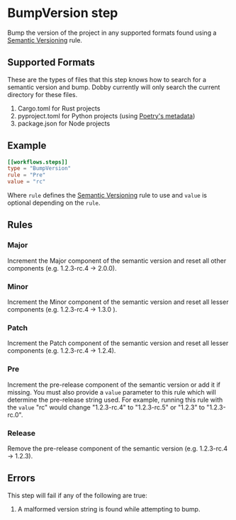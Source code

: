# BumpVersion step

Bump the version of the project in any supported formats found using a [Semantic Versioning] rule.

## Supported Formats

These are the types of files that this step knows how to search for a semantic version and bump. Dobby currently will only search the current directory for these files.

1. Cargo.toml for Rust projects
1. pyproject.toml for Python projects (using [Poetry's metadata](https://python-poetry.org))
1. package.json for Node projects

## Example

```toml
[[workflows.steps]]
type = "BumpVersion"
rule = "Pre"
value = "rc"
```

Where `rule` defines the [Semantic Versioning] rule to use and `value` is optional depending on the `rule`.

## Rules

### Major

Increment the Major component of the semantic version and reset all other components (e.g. 1.2.3-rc.4 -> 2.0.0).

### Minor

Increment the Minor component of the semantic version and reset all lesser components (e.g. 1.2.3-rc.4 -> 1.3.0 ).

### Patch

Increment the Patch component of the semantic version and reset all lesser components (e.g. 1.2.3-rc.4 -> 1.2.4).

### Pre

Increment the pre-release component of the semantic version or add it if missing. You must also provide a `value` parameter to this rule which will determine the pre-release string used. For example, running this rule with the `value` "rc" would change "1.2.3-rc.4" to "1.2.3-rc.5" or "1.2.3" to "1.2.3-rc.0".

### Release

Remove the pre-release component of the semantic version (e.g. 1.2.3-rc.4 -> 1.2.3).

## Errors

This step will fail if any of the following are true:

1. A malformed version string is found while attempting to bump.

[semantic versioning]: https://semver.org
